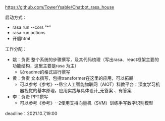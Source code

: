 https://github.com/TowerYsable/Chatbot_rasa_house



启动方式：

- rasa run --cors "*"
- rasa run actions
- 开启html



工作分配：

- 姚：负责 整个系统的步骤撰写，及其代码梳理（写出rasa、react框架主要的功能结构，这里主要是rasa 为主）
  - 以readme的格式进行撰写
- 黄：负责 文本撰写，包括transformer在这里的应用，可以拓展
  - 可以参考《参考》--昂宝人工智能物联网（AIOT）科教平台：深度学习机器视觉的基本原理，应用实践与具体设计_无答案  、有答案
- 李：负责 PPT撰写
  - 可以参考《参考》--2使用支持向量机（SVM）训练手写数字识别模型



deadline：2021.10.7,19:00

